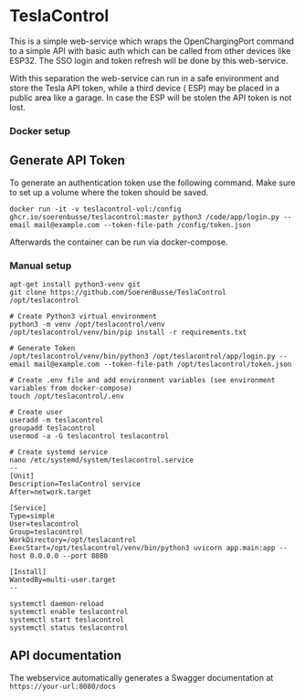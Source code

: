# TeslaControl

This is a simple web-service which wraps the OpenChargingPort command to a simple API with basic auth which can be
called from other devices like ESP32. The SSO login and token refresh will be done by this web-service.

With this separation the web-service can run in a safe environment and store the Tesla API token, while a third device (
ESP) may be placed in a public area like a garage. In case the ESP will be stolen the API token is not lost.

### Docker setup
## Generate API Token

To generate an authentication token use the following command. Make sure to set up a volume where the token should be saved.
```
docker run -it -v teslacontrol-vol:/config ghcr.io/soerenbusse/teslacontrol:master python3 /code/app/login.py --email mail@example.com --token-file-path /config/token.json
```

Afterwards the container can be run via docker-compose.

### Manual setup
```
apt-get install python3-venv git
git clone https://github.com/SoerenBusse/TeslaControl /opt/teslacontrol

# Create Python3 virtual environment
python3 -m venv /opt/teslacontrol/venv
/opt/teslacontrol/venv/bin/pip install -r requirements.txt

# Generate Token
/opt/teslacontrol/venv/bin/python3 /opt/teslacontrol/app/login.py --email mail@example.com --token-file-path /opt/teslacontrol/token.json

# Create .env file and add environment variables (see environment variables from docker-compose)
touch /opt/teslacontrol/.env

# Create user
useradd -m teslacontrol
groupadd teslacontrol
usermod -a -G teslacontrol teslacontrol

# Create systemd service
nano /etc/systemd/system/teslacontrol.service
--
[Unit]
Description=TeslaControl service
After=network.target

[Service]
Type=simple
User=teslacontrol
Group=teslacontrol
WorkDirectory=/opt/teslacontrol
ExecStart=/opt/teslacontrol/venv/bin/python3 uvicorn app.main:app --host 0.0.0.0 --port 8080

[Install]
WantedBy=multi-user.target
--

systemctl daemon-reload
systemctl enable teslacontrol
systemctl start teslacontrol
systemctl status teslacontrol
```

## API documentation
The webservice automatically generates a Swagger documentation at `https://your-url:8080/docs`